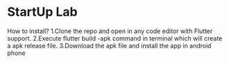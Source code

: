 # StartUp Lab

How to install?
1.Clone the repo and open in any code editor with Flutter support.
2.Execute flutter build -apk command in terminal which will create a apk release file. 
3.Download the apk file and install the app in android phone

